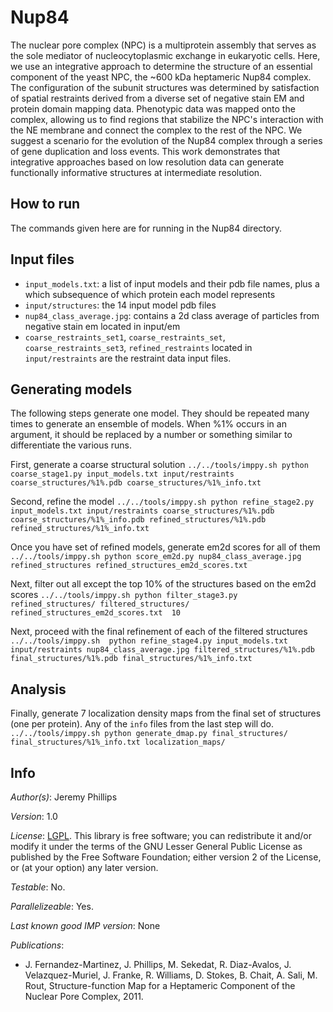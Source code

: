 # Nup84

The nuclear pore complex (NPC) is a multiprotein assembly that serves as the sole mediator
of nucleocytoplasmic exchange in eukaryotic cells. Here, we use an integrative approach to determine
the structure of an essential component of the yeast NPC, the ~600 kDa heptameric Nup84 complex. The configuration of the subunit structures was determined by satisfaction of
spatial restraints derived from a diverse set of negative stain EM and protein domain mapping data.
Phenotypic data was mapped onto the complex, allowing us to find regions that stabilize the NPC's
interaction with the NE membrane and connect the complex to the rest of the NPC. We suggest a
scenario for the evolution of the Nup84 complex through a series of gene duplication and loss events.
This work demonstrates that integrative approaches based on low resolution data can generate
functionally informative structures at intermediate resolution.

## How to run

The commands given here are for running in the Nup84 directory.

## Input files
- `input_models.txt`: a list of input models and their pdb
file names, plus a which subsequence of which protein each model
represents
- `input/structures`: the 14 input model pdb files
- `nup84_class_average.jpg`: contains a 2d class average of
particles from negative stain em located in input/em
- `coarse_restraints_set1`,
`coarse_restraints_set`, `coarse_restraints_set3`, `refined_restraints`
located in `input/restraints` are the restraint data input files.

## Generating models

The following steps generate one model. They should be repeated many times to
generate an ensemble of models. When %1% occurs in an argument, it should be
replaced by a number or something similar to differentiate the various runs.

First, generate a coarse structural solution
`../../tools/imppy.sh python coarse_stage1.py input_models.txt input/restraints coarse_structures/%1%.pdb coarse_structures/%1%_info.txt`

Second, refine the model
`../../tools/imppy.sh python refine_stage2.py input_models.txt
input/restraints coarse_structures/%1%.pdb coarse_structures/%1%_info.pdb refined_structures/%1%.pdb refined_structures/%1%_info.txt`

Once you have set of refined models, generate em2d scores for all of them
`../../tools/imppy.sh python score_em2d.py nup84_class_average.jpg refined_structures refined_structures_em2d_scores.txt`

Next, filter out all except the top 10% of the structures based  on the em2d scores
`../../tools/imppy.sh python filter_stage3.py refined_structures/ filtered_structures/  refined_structures_em2d_scores.txt  10`


Next, proceed with the final refinement of each of the filtered structures
`../../tools/imppy.sh  python refine_stage4.py input_models.txt input/restraints nup84_class_average.jpg filtered_structures/%1%.pdb final_structures/%1%.pdb final_structures/%1%_info.txt`

## Analysis

Finally, generate 7 localization density maps from the final set of
structures (one per protein). Any of the `info` files from the last
step will do.
`../../tools/imppy.sh python generate_dmap.py final_structures/ final_structures/%1%_info.txt localization_maps/`


## Info

_Author(s)_: Jeremy Phillips

_Version_: 1.0


_License_: [LGPL](http://www.gnu.org/licenses/old-licenses/lgpl-2.1.html).
This library is free software; you can redistribute it and/or
modify it under the terms of the GNU Lesser General Public
License as published by the Free Software Foundation; either
version 2 of the License, or (at your option) any later version.

_Testable_: No.

_Parallelizeable_: Yes.

_Last known good IMP version_: None

_Publications_:
 - J. Fernandez-Martinez, J. Phillips, M. Sekedat, R. Diaz-Avalos, J. Velazquez-Muriel, J. Franke, R. Williams, D. Stokes, B. Chait, A. Sali, M. Rout, Structure-function Map for a Heptameric Component of the Nuclear Pore Complex, 2011.
